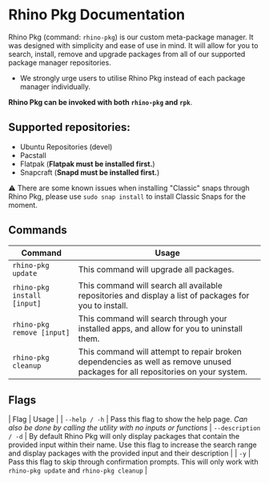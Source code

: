 # Rhino Pkg Documentation

Rhino Pkg (command: `rhino-pkg`) is our custom meta-package manager. It was designed with simplicity and ease of use in mind. It will allow for you to search, install, remove and upgrade packages from all of our supported package manager repositories.

- We strongly urge users to utilise Rhino Pkg instead of each package manager individually.

**Rhino Pkg can be invoked with both `rhino-pkg` and `rpk`**.

## Supported repositories:
- Ubuntu Repositories (devel)
- Pacstall
- Flatpak (**Flatpak must be installed first.**)
- Snapcraft (**Snapd must be installed first.**)

⚠️ There are some known issues when installing "Classic" snaps through Rhino Pkg, please use `sudo snap install` to install Classic Snaps for the moment.

## Commands

| Command | Usage |
|---------|-------|
| `rhino-pkg update` | This command will upgrade all packages. |
| `rhino-pkg install [input]` | This command will search all available repositories and display a list of packages for you to install. |
| `rhino-pkg remove [input]` | This command will search through your installed apps, and allow for you to uninstall them. |
| `rhino-pkg cleanup` | This command will attempt to repair broken dependencies as well as remove unused packages for all repositories on your system. |

## Flags

| Flag | Usage |
| `--help / -h` | Pass this flag to show the help page. *Can also be done by calling the utility with no inputs or functions*
| `--description / -d` | By default Rhino Pkg will only display packages that contain the provided input within their name. Use this flag to increase the search range and display packages with the provided input and their description |
| `-y` | Pass this flag to skip through confirmation prompts. This will only work with `rhino-pkg update` and `rhino-pkg cleanup` |
